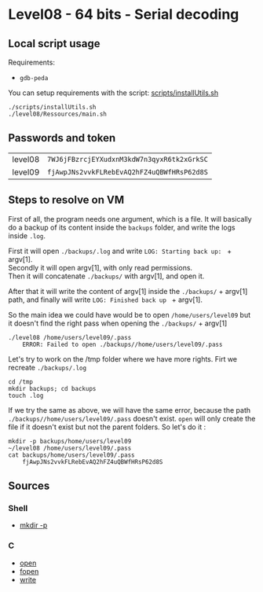# Level08 - 64 bits - Serial decoding

## Local script usage

Requirements:

- `gdb-peda`

You can setup requirements with the script: [scripts/installUtils.sh](../../scripts/installUtils.sh)

```shell
./scripts/installUtils.sh
./level08/Ressources/main.sh
```

## Passwords and token

|         |                                            |
| ------- | ------------------------------------------ |
| level08 | `7WJ6jFBzrcjEYXudxnM3kdW7n3qyxR6tk2xGrkSC` |
| level09 | `fjAwpJNs2vvkFLRebEvAQ2hFZ4uQBWfHRsP62d8S` |

## Steps to resolve on VM

First of all, the program needs one argument, which is a file. It will basically do a backup of its content inside the `backups` folder, and write the logs inside `.log`.

First it will open `./backups/.log` and write `LOG: Starting back up: ` + argv[1].  
Secondly it will open argv[1], with only read permissions.  
Then it will concatenate `./backups/` with argv[1], and open it.

After that it will write the content of argv[1] inside the `./backups/` + argv[1] path, and finally will write `LOG: Finished back up ` + argv[1].

So the main idea we could have would be to open `/home/users/level09` but it doesn't find the right pass when opening the `./backups/` + argv[1]

```shell
./level08 /home/users/level09/.pass
    ERROR: Failed to open ./backups//home/users/level09/.pass
```

Let's try to work on the /tmp folder where we have more rights. Firt we recreate `./backups/.log`

```shell
cd /tmp
mkdir backups; cd backups
touch .log
```

If we try the same as above, we will have the same error, because the path `./backups//home/users/level09/.pass` doesn't exist. `open` will only create the file if it doesn't exist but not the parent folders. So let's do it :

```shell
mkdir -p backups/home/users/level09
~/level08 /home/users/level09/.pass
cat backups/home/users/level09/.pass
    fjAwpJNs2vvkFLRebEvAQ2hFZ4uQBWfHRsP62d8S
```

## Sources

### Shell

- [mkdir -p](https://unix.stackexchange.com/questions/49263/recursive-mkdir)

### C

- [open](http://manpagesfr.free.fr/man/man2/open.2.html)
- [fopen](http://manpagesfr.free.fr/man/man3/fopen.3.html)
- [write](http://manpagesfr.free.fr/man/man2/write.2.html)
